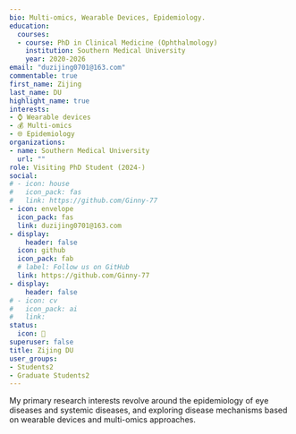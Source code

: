 ```yaml
---
bio: Multi-omics, Wearable Devices, Epidemiology.
education:
  courses:
  - course: PhD in Clinical Medicine (Ophthalmology)
    institution: Southern Medical University
    year: 2020-2026
email: "duzijing0701@163.com"
commentable: true
first_name: Zijing
last_name: DU
highlight_name: true
interests:
- ⌚️ Wearable devices
- 💰 Multi-omics
- 🌐 Epidemiology
organizations:
- name: Southern Medical University
  url: ""
role: Visiting PhD Student (2024-)
social:
# - icon: house
#   icon_pack: fas
#   link: https://github.com/Ginny-77
- icon: envelope
  icon_pack: fas
  link: duzijing0701@163.com
- display:
    header: false
  icon: github
  icon_pack: fab
  # label: Follow us on GitHub
  link: https://github.com/Ginny-77
- display:
    header: false
# - icon: cv
#   icon_pack: ai
#   link: 
status:
  icon: 👻
superuser: false
title: Zijing DU
user_groups:
- Students2
- Graduate Students2
---
```


My primary research interests revolve around the epidemiology of eye diseases and systemic diseases, and exploring disease mechanisms based on wearable devices and multi-omics approaches.
 

